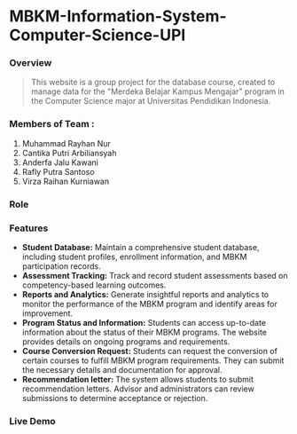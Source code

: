 # MBKM-Information-System-Computer-Science-UPI

### Overview
> This website is a group project for the database course, created to manage data for the "Merdeka Belajar Kampus Mengajar" program in the Computer Science major at Universitas Pendidikan Indonesia.

### Members of Team :
1. Muhammad Rayhan Nur
2. Cantika Putri Arbiliansyah
3. Anderfa Jalu Kawani
4. Rafly Putra Santoso
5. Virza Raihan Kurniawan

### Role

### Features
* **Student Database:** Maintain a comprehensive student database, including student profiles, enrollment information, and MBKM participation records.
* **Assessment Tracking:** Track and record student assessments based on competency-based learning outcomes.
* **Reports and Analytics:** Generate insightful reports and analytics to monitor the performance of the MBKM program and identify areas for improvement.
* **Program Status and Information:** Students can access up-to-date information about the status of their MBKM programs. The website provides details on ongoing programs and requirements.
* **Course Conversion Request:** Students can request the conversion of certain courses to fulfill MBKM program requirements. They can submit the necessary details and documentation for approval.
* **Recommendation letter:** The system allows students to submit recommendation letters. Advisor and administrators can review submissions to determine acceptance or rejection. 

### Live Demo
